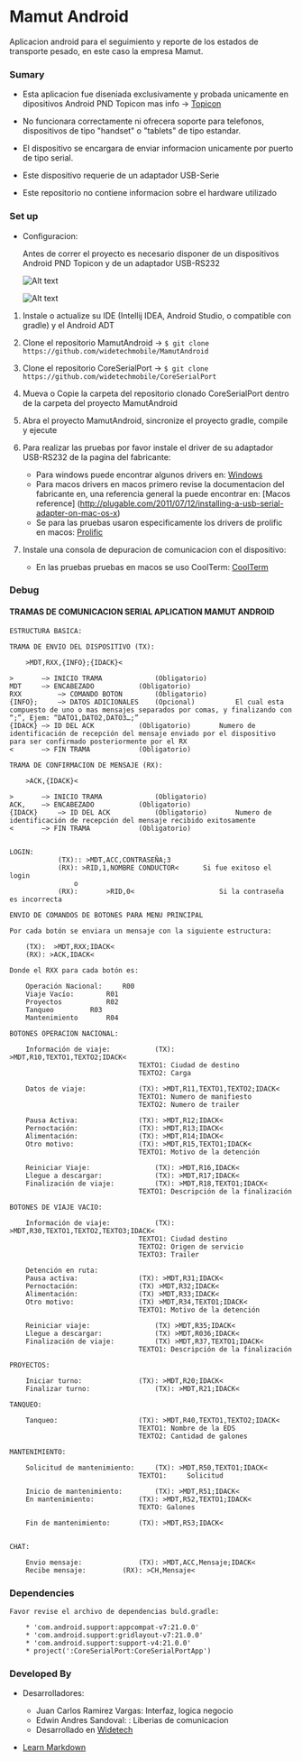 # Mamut Android
    
Aplicacion android para el seguimiento y reporte de los estados de transporte pesado, en este caso la empresa Mamut.


### Sumary ###

* Esta aplicacion fue diseniada exclusivamente y probada unicamente en dipositivos Android PND Topicon
    mas info -> [Topicon](http://www.topicon.hk)
    
* No funcionara correctamente ni ofrecera soporte para telefonos, dispositivos de tipo "handset" o "tablets" de tipo estandar.

* El dispositivo se encargara de enviar informacion unicamente por puerto de tipo serial.

* Este dispositivo requerie de un adaptador USB-Serie

* Este repositorio no contiene informacion sobre el hardware utilizado

### Set up ###

* Configuracion:

    Antes de correr el proyecto es necesario disponer de un dispositivos Android PND Topicon y de un adaptador USB-RS232
    
    ![Alt text](http://www.topicon.hk/img/p/product/en_us/p2_img.jpg "Topicon device")
    
    ![Alt text](http://www.tri-plc.com/USB-RS232.jpg "USB-RS232 Converter")

1. Instale o actualize su IDE (Intellij IDEA, Android Studio, o compatible con gradle) y el Android ADT
2. Clone el repositorio MamutAndroid -> `$ git clone https://github.com/widetechmobile/MamutAndroid`
3. Clone el repositorio CoreSerialPort -> `$ git clone https://github.com/widetechmobile/CoreSerialPort`
4. Mueva o Copie la carpeta del repositorio clonado CoreSerialPort dentro de la carpeta del proyecto MamutAndroid
6. Abra el proyecto MamutAndroid, sincronize el proyecto gradle, compile y ejecute
7. Para realizar las pruebas por favor instale el driver de su adaptador USB-RS232 de la pagina del fabricante:

    - Para windows puede encontrar algunos drivers en: [Windows](http://www.tri-plc.com/USB-RS232/drivers.htm)
    - Para macos drivers en macos primero revise la documentacion del fabricante en, una referencia general la puede encontrar en: [Macos reference] (http://plugable.com/2011/07/12/installing-a-usb-serial-adapter-on-mac-os-x)
    - Se para las pruebas usaron especificamente los drivers de prolific en macos: [Prolific](http://www.prolific.com.tw/us/showproduct.aspx?p_id=229&pcid=41)
    
8. Instale una consola de depuracion de comunicacion con el dispositivo:
    - En las pruebas pruebas en macos se uso CoolTerm: [CoolTerm](http://freeware.the-meiers.org)

### Debug ####

#### TRAMAS DE COMUNICACION SERIAL APLICATION MAMUT ANDROID ####

    ESTRUCTURA BASICA:

    TRAMA DE ENVIO DEL DISPOSITIVO (TX):

    	>MDT,RXX,{INFO};{IDACK}<

    >		—> INICIO TRAMA 			(Obligatorio)
    MDT 	—> ENCABEZADO			(Obligatorio)
    RXX 		—> COMANDO BOTON		(Obligatorio)
    {INFO};  	—> DATOS ADICIONALES 	(Opcional)			El cual esta compuesto de uno o mas mensajes separados por comas, y finalizando con “;”, Ejem: “DATO1,DATO2,DATO3…;”
    {IDACK}	—> ID DEL ACK 			(Obligatorio) 		Numero de identificación de recepción del mensaje enviado por el dispositivo para ser confirmado posteriormente por el RX
    <		—> FIN TRAMA			(Obligatorio)

    TRAMA DE CONFIRMACION DE MENSAJE (RX):

    	>ACK,{IDACK}<

    >		—> INICIO TRAMA 			(Obligatorio)
    ACK, 	—> ENCABEZADO			(Obligatorio)
    {IDACK} 	—> ID DEL ACK			(Obligatorio)		Numero de identificación de recepción del mensaje recibido exitosamente
    <		—> FIN TRAMA			(Obligatorio)


    LOGIN:
    			(TX):: >MDT,ACC,CONTRASEÑA;3
    			(RX): >RID,1,NOMBRE CONDUCTOR< 		Si fue exitoso el login
    				o
    			(RX):		>RID,0<						Si la contraseña es incorrecta

    ENVIO DE COMANDOS DE BOTONES PARA MENU PRINCIPAL

    Por cada botón se enviara un mensaje con la siguiente estructura:

    	(TX):  >MDT,RXX;IDACK<
    	(RX): >ACK,IDACK<

    Donde el RXX para cada botón es:

    	Operación Nacional: 	R00
    	Viaje Vacío:		R01
    	Proyectos			R02
    	Tanqueo			R03
    	Mantenimiento		R04

    BOTONES OPERACION NACIONAL:

    	Información de viaje:	 		(TX): >MDT,R10,TEXTO1,TEXTO2;IDACK<
    								TEXTO1: Ciudad de destino
    								TEXTO2: Carga

    	Datos de viaje:				(TX): >MDT,R11,TEXTO1,TEXTO2;IDACK<
    								TEXTO1: Numero de manifiesto
    								TEXTO2: Numero de trailer

    	Pausa Activa:				(TX): >MDT,R12;IDACK<
    	Pernoctación:				(TX): >MDT,R13;IDACK<
    	Alimentación:				(TX): >MDT,R14;IDACK<
    	Otro motivo:				(TX): >MDT,R15,TEXTO1;IDACK<
    								TEXTO1: Motivo de la detención

    	Reiniciar Viaje:				(TX): >MDT,R16,IDACK<
    	Llegue a descargar: 			(TX): >MDT,R17;IDACK<
    	Finalización de viaje:			(TX): >MDT,R18,TEXTO1;IDACK<
    								TEXTO1: Descripción de la finalización

    BOTONES DE VIAJE VACIO:

    	Información de viaje:			(TX): >MDT,R30,TEXTO1,TEXTO2,TEXTO3;IDACK<
    								TEXTO1: Ciudad destino
    								TEXTO2: Origen de servicio
    								TEXTO3: Trailer

    	Detención en ruta:
    	Pausa activa:				(TX): >MDT,R31;IDACK<
    	Pernoctación:				(TX) >MDT,R32;IDACK<
    	Alimentación:				(TX) >MDT,R33;IDACK<
    	Otro motivo:				(TX) >MDT,R34,TEXTO1;IDACK<
    								TEXTO1: Motivo de la detención

    	Reiniciar viaje:				(TX) >MDT,R35;IDACK<
    	Llegue a descargar: 			(TX) >MDT,R036;IDACK<
    	Finalización de viaje:			(TX) >MDT,R37,TEXTO1;IDACK<
    								TEXTO1: Descripción de la finalización

    PROYECTOS:

    	Iniciar turno:				(TX): >MDT,R20;IDACK<
    	Finalizar turno:				(TX): >MDT,R21;IDACK<

    TANQUEO:

    	Tanqueo:					(TX): >MDT,R40,TEXTO1,TEXTO2;IDACK<
    								TEXTO1: Nombre de la EDS
    								TEXTO2: Cantidad de galones

    MANTENIMIENTO:

    	Solicitud de mantenimiento: 	(TX): >MDT,R50,TEXTO1;IDACK<
    								TEXTO1: 	Solicitud

    	Inicio de mantenimiento:		(TX): >MDT,R51;IDACK<
    	En mantenimiento:			(TX): >MDT,R52,TEXTO1;IDACK<
    								TEXTO: Galones

    	Fin de mantenimiento:		(TX): >MDT,R53;IDACK<


    CHAT:

    	Envio mensaje:				(TX): >MDT,ACC,Mensaje;IDACK<
    	Recibe mensaje:			(RX): >CH,Mensaje<




### Dependencies ###


    Favor revise el archivo de dependencias buld.gradle:
    
        * 'com.android.support:appcompat-v7:21.0.0'
        * 'com.android.support:gridlayout-v7:21.0.0'
        * 'com.android.support:support-v4:21.0.0'
        * project(':CoreSerialPort:CoreSerialPortApp')
        
### Developed By ###

* Desarrolladores: 

    - Juan Carlos Ramirez Vargas: Interfaz, logica negocio
    - Edwin Andres Sandoval:    : Liberias de comunicacion
    - Desarrollado en [Widetech](http://widetech.co)

* [Learn Markdown](https://bitbucket.org/tutorials/markdowndemo)